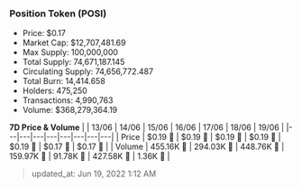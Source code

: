 
  ### Position Token (POSI)
  - Price: $0.17
  - Market Cap: $12,707,481.69
  - Max Supply: 100,000,000
  - Total Supply: 74,671,187.145
  - Circulating Supply: 74,656,772.487
  - Total Burn: 14,414.658
  - Holders: 475,250
  - Transactions: 4,990,763
  - Volume: $368,279,364.19

  **7D Price & Volume**
  | | 13&#x2F;06 | 14&#x2F;06 | 15&#x2F;06 | 16&#x2F;06 | 17&#x2F;06 | 18&#x2F;06 | 19&#x2F;06 |
  |---|---|---|---|---|---|---|---|
  | Price | $0.19 🔻 | $0.19 🔻 | $0.19 🚀 | $0.19 🔻 | $0.19 🚀 | $0.17 🔻 | $0.17 🚀 |
  | Volume | 455.16K 🚀 | 294.03K 🔻 | 448.76K 🚀 | 159.97K 🔻 | 91.78K 🔻 | 427.58K 🚀 | 1.36K 🔻 |

  > updated_at: Jun 19, 2022 1:12 AM
